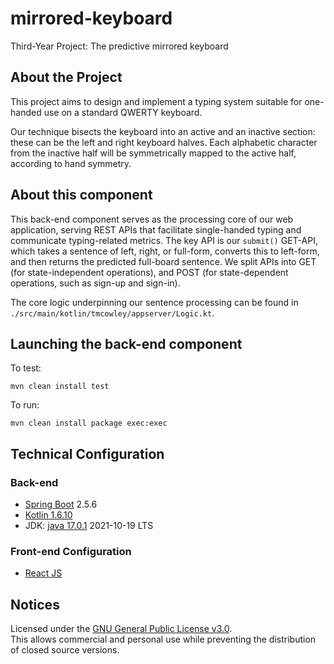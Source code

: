 # mirrored-keyboard

Third-Year Project: The predictive mirrored keyboard

## About the Project

This project aims to design and implement a typing system suitable for one-handed use on a standard QWERTY keyboard.

Our technique bisects the keyboard into an active and an inactive section: these can be the left and right keyboard
halves. Each alphabetic character from the inactive half will be symmetrically mapped to the active half, according to
hand symmetry.

## About this component

This back-end component serves as the processing core of our web application, serving REST APIs that facilitate
single-handed typing and communicate typing-related metrics. The key API is our `submit()` GET-API, which takes a
sentence of left, right, or full-form, converts this to left-form, and then returns the predicted full-board sentence.
We split APIs into GET (for state-independent operations), and POST (for state-dependent operations, such as sign-up and
sign-in).

The core logic underpinning our sentence processing can be found in `./src/main/kotlin/tmcowley/appserver/Logic.kt`.

## Launching the back-end component

To test: <br />

```
mvn clean install test
```

To run: <br />

```
mvn clean install package exec:exec
```

## Technical Configuration

### Back-end

- [Spring Boot](https://spring.io/projects/spring-boot) 2.5.6
- [Kotlin 1.6.10](https://kotlinlang.org/)
- JDK: [java 17.0.1](https://openjdk.java.net/projects/jdk/17/) 2021-10-19 LTS

### Front-end Configuration

- [React JS](https://reactjs.org/)

## Notices

Licensed under the [GNU General Public License v3.0](https://www.gnu.org/licenses/gpl-3.0.en.html).
<br />
This allows commercial and personal use while preventing the distribution of closed source versions.